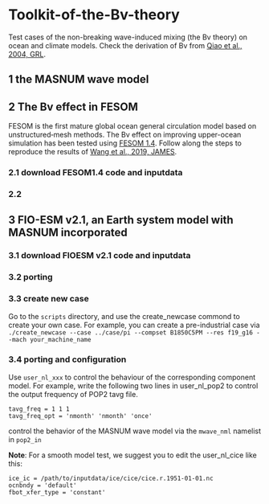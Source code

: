 # Toolkit-of-the-Bv-theory
Test cases of the non-breaking wave-induced mixing (the Bv theory) on ocean and climate models. Check the derivation of Bv from [Qiao et al., 2004, GRL](https://agupubs.onlinelibrary.wiley.com/doi/full/10.1029/2004GL019824).
## 1 the MASNUM wave model

## 2 The Bv effect in FESOM
FESOM is the first mature global ocean general circulation model based on unstructured‐mesh methods. The Bv effect on improving upper-ocean simulation has been tested using [FESOM 1.4](https://fesom.de/models/fesom14/). Follow along the steps to reproduce the results of [Wang et al., 2019, JAMES](https://agupubs.onlinelibrary.wiley.com/doi/full/10.1029/2018MS001494).
### 2.1 download FESOM1.4 code and inputdata

### 2.2
## 3 FIO-ESM v2.1, an Earth system model with MASNUM incorporated
### 3.1 download FIOESM v2.1 code and inputdata
### 3.2 porting
### 3.3 create new case
Go to the `scripts` directory, and use the create_newcase commond to create your own case.
For example, you can create a pre-industrial case via ```./create_newcase --case ../case/pi --compset B1850C5PM --res f19_g16 --mach your_machine_name```

### 3.4 porting and configuration
Use `user_nl_xxx` to control the behaviour of the corresponding component model.
For example, write the following two lines in user_nl_pop2 to control the output frequency of POP2 tavg file.
```
tavg_freq = 1 1 1
tavg_freq_opt = 'nmonth' 'nmonth' 'once'
```
control the behavior of the MASNUM wave model via the `mwave_nml` namelist in `pop2_in`

**Note**: For a smooth model test, we suggest you to edit the user_nl_cice like this:
```
ice_ic = /path/to/inputdata/ice/cice/cice.r.1951-01-01.nc
ocnbndy = 'default'
fbot_xfer_type = 'constant'
```
